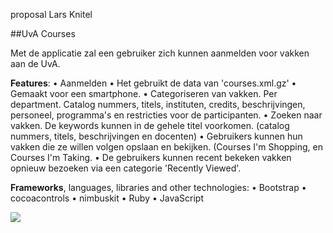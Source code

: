 proposal
Lars Knitel

##UvA Courses

Met de applicatie zal een gebruiker zich kunnen aanmelden voor vakken aan de UvA. 

**Features**: 
	•	Aanmelden
	•	Het gebruikt de data van 'courses.xml.gz'
	•	Gemaakt voor een smartphone. 
	•	Categoriseren van vakken. Per department. Catalog nummers, titels, instituten, credits, beschrijvingen, personeel, programma's en restricties voor de participanten. 
	•	Zoeken naar vakken. De keywords kunnen in de gehele titel voorkomen.  (catalog nummers, titels, beschrijvingen en docenten)
	•	Gebruikers kunnen hun vakken die ze willen volgen opslaan en bekijken. (Courses I'm Shopping, en Courses I'm Taking. 
	•	De gebruikers kunnen recent bekeken vakken opnieuw bezoeken via een categorie 'Recently Viewed'. 

**Frameworks**, languages, libraries and other technologies:
	•	Bootstrap 
	•	cocoacontrols
	•	nimbuskit
	•	Ruby
	•	JavaScript


<img src= "https://f.cloud.github.com/assets/5379786/1147696/e4480280-1eac-11e3-8117-02a2e4717e0f.jpg">
